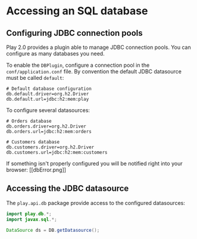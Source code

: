 # Accessing an SQL database

## Configuring JDBC connection pools

Play 2.0 provides a plugin able to manage JDBC connection pools. You can configure as many databases you need.

To enable the `DBPlugin`, configure a connection pool in the `conf/application.conf` file. By convention the default JDBC datasource must be called `default`:

```properties
# Default database configuration
db.default.driver=org.h2.Driver
db.default.url=jdbc:h2:mem:play
```

To configure several datasources:

```properties
# Orders database
db.orders.driver=org.h2.Driver
db.orders.url=jdbc:h2:mem:orders

# Customers database
db.customers.driver=org.h2.Driver
db.customers.url=jdbc:h2:mem:customers
```

If something isn't properly configured you will be notified right into your browser:
[[dbError.png]]


## Accessing the JDBC datasource

The `play.api.db` package provide access to the configured datasources:

```java
import play.db.*;
import javax.sql.*;

DataSource ds = DB.getDatasource();
```
